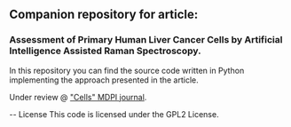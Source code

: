 ## Companion repository for article: 
### Assessment of Primary Human Liver Cancer Cells by Artificial Intelligence Assisted Raman Spectroscopy.

In this repository you can find the source code written in Python implementing the approach presented in the article.

Under review @ ["Cells" MDPI journal](https://www.mdpi.com/journal/cells).

-- 
License
This code is licensed under the GPL2 License.
